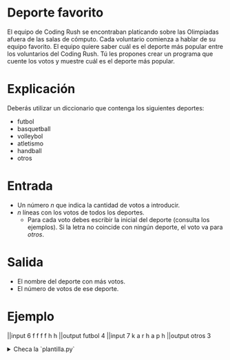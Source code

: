 # **Deporte favorito**

El equipo de Coding Rush se encontraban platicando sobre las Olimpiadas afuera de las salas de cómputo. Cada voluntario comienza a hablar de su equipo favorito. El equipo quiere saber cuál es el deporte más popular entre los voluntarios del Coding Rush. Tú les propones crear un programa que cuente los votos y muestre cuál es el deporte más popular.

# **Explicación**
Deberás utilizar un diccionario que contenga los siguientes deportes:
* futbol
* basquetball
* volleybol
* atletismo
* handball
* otros

# **Entrada**
* Un número $n$ que indica la cantidad de votos a introducir.
* $n$ líneas con los votos de todos los deportes.
  * Para cada voto debes escribir la inicial del deporte (consulta los ejemplos). Si la letra no coincide con ningún deporte, el voto va para *otros*.

# **Salida**
* El nombre del deporte con más votos.
* El número de votos de ese deporte.

# **Ejemplo**
||input
6
f
f
f
f
h
h
||output
futbol
4
||input
7
k
a
r
h
a
p
h
||output
otros
3

<details><summary>Checa la `plantilla.py`</summary>

{{plantilla.py}}

</details>